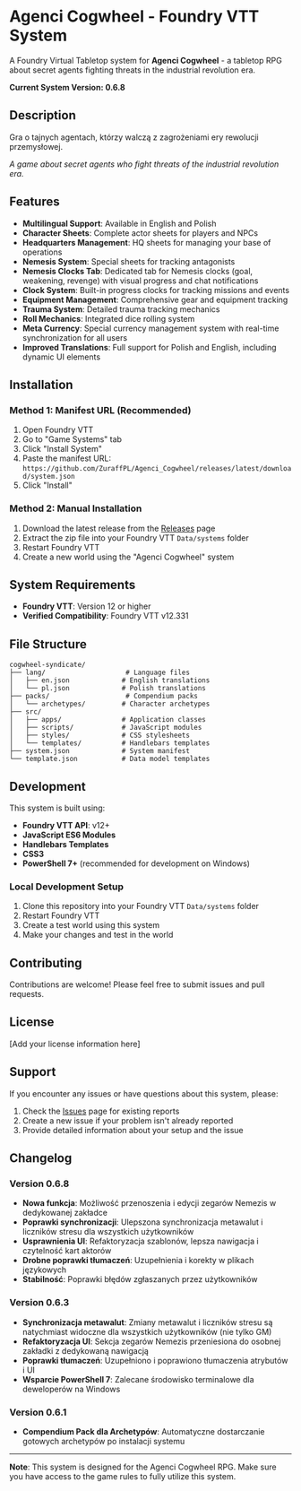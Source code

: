 # Agenci Cogwheel - Foundry VTT System

A Foundry Virtual Tabletop system for **Agenci Cogwheel** - a tabletop RPG about secret agents fighting threats in the industrial revolution era.

**Current System Version: 0.6.8**

## Description

Gra o tajnych agentach, którzy walczą z zagrożeniami ery rewolucji przemysłowej.

*A game about secret agents who fight threats of the industrial revolution era.*

## Features

- **Multilingual Support**: Available in English and Polish
- **Character Sheets**: Complete actor sheets for players and NPCs
- **Headquarters Management**: HQ sheets for managing your base of operations
- **Nemesis System**: Special sheets for tracking antagonists
- **Nemesis Clocks Tab**: Dedicated tab for Nemesis clocks (goal, weakening, revenge) with visual progress and chat notifications
- **Clock System**: Built-in progress clocks for tracking missions and events
- **Equipment Management**: Comprehensive gear and equipment tracking
- **Trauma System**: Detailed trauma tracking mechanics
- **Roll Mechanics**: Integrated dice rolling system
- **Meta Currency**: Special currency management system with real-time synchronization for all users
- **Improved Translations**: Full support for Polish and English, including dynamic UI elements

## Installation

### Method 1: Manifest URL (Recommended)
1. Open Foundry VTT
2. Go to "Game Systems" tab
3. Click "Install System"
4. Paste the manifest URL: `https://github.com/ZuraffPL/Agenci_Cogwheel/releases/latest/download/system.json`
5. Click "Install"

### Method 2: Manual Installation
1. Download the latest release from the [Releases](../../releases) page
2. Extract the zip file into your Foundry VTT `Data/systems` folder
3. Restart Foundry VTT
4. Create a new world using the "Agenci Cogwheel" system

## System Requirements

- **Foundry VTT**: Version 12 or higher
- **Verified Compatibility**: Foundry VTT v12.331

## File Structure

```
cogwheel-syndicate/
├── lang/                    # Language files
│   ├── en.json             # English translations
│   └── pl.json             # Polish translations
├── packs/                   # Compendium packs
│   └── archetypes/         # Character archetypes
├── src/
│   ├── apps/               # Application classes
│   ├── scripts/            # JavaScript modules
│   ├── styles/             # CSS stylesheets
│   └── templates/          # Handlebars templates
├── system.json             # System manifest
└── template.json           # Data model templates
```

## Development

This system is built using:
- **Foundry VTT API**: v12+
- **JavaScript ES6 Modules**
- **Handlebars Templates**
- **CSS3**
- **PowerShell 7+** (recommended for development on Windows)

### Local Development Setup

1. Clone this repository into your Foundry VTT `Data/systems` folder
2. Restart Foundry VTT
3. Create a test world using this system
4. Make your changes and test in the world

## Contributing

Contributions are welcome! Please feel free to submit issues and pull requests.

## License

[Add your license information here]

## Support

If you encounter any issues or have questions about this system, please:
1. Check the [Issues](../../issues) page for existing reports
2. Create a new issue if your problem isn't already reported
3. Provide detailed information about your setup and the issue

## Changelog

### Version 0.6.8
- **Nowa funkcja**: Możliwość przenoszenia i edycji zegarów Nemezis w dedykowanej zakładce
- **Poprawki synchronizacji**: Ulepszona synchronizacja metawalut i liczników stresu dla wszystkich użytkowników
- **Usprawnienia UI**: Refaktoryzacja szablonów, lepsza nawigacja i czytelność kart aktorów
- **Drobne poprawki tłumaczeń**: Uzupełnienia i korekty w plikach językowych
- **Stabilność**: Poprawki błędów zgłaszanych przez użytkowników

### Version 0.6.3
- **Synchronizacja metawalut**: Zmiany metawalut i liczników stresu są natychmiast widoczne dla wszystkich użytkowników (nie tylko GM)
- **Refaktoryzacja UI**: Sekcja zegarów Nemezis przeniesiona do osobnej zakładki z dedykowaną nawigacją
- **Poprawki tłumaczeń**: Uzupełniono i poprawiono tłumaczenia atrybutów i UI
- **Wsparcie PowerShell 7**: Zalecane środowisko terminalowe dla deweloperów na Windows

### Version 0.6.1
- **Compendium Pack dla Archetypów**: Automatyczne dostarczanie gotowych archetypów po instalacji systemu

---

**Note**: This system is designed for the Agenci Cogwheel RPG. Make sure you have access to the game rules to fully utilize this system.
